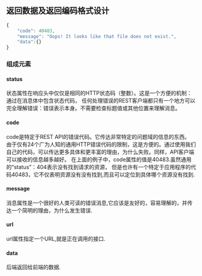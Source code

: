 ## 返回数据及返回编码格式设计
```js
{
    "code": 40483,
    "message": "Oops! It looks like that file does not exist.",
    "data":{}
}
```


### 组成元素

#### status

状态属性在响应头中仅仅是相同的HTTP状态码（整数）。这是一个方便的机制：通过在消息体中包含状态代码，
任何处理错误的REST客户端都只有一个地方可以完全理解错误：错误表示本身。不需要检查标题值或其他位置来理解消息。

#### code

code是特定于REST API的错误代码。它传达非常特定的问题域的信息的东西。
由于仅有24个广为人知的通用HTTP错误代码的限制，这是方便的。通过使用我们自己的代码，可以传达更多具体和更丰富的理由，为什么失败。同样，API客户端可以接收的信息越多越好。
在上面的例子中，code属性的值是40483.虽然通用的“status”：404表示没有找到请求的资源，
但是也许有一个特定于应用程序的代码40483，它不仅表明资源没有没有找到,而且可以定位到具体哪个资源没有找到.

#### message

消息属性是一个很好的人类可读的错误消息,它应该是友好的，容易理解的，并传达一个简明的理由，为什么发生错误.

#### url

url属性指定一个URL,就是正在调用的接口.

#### data

后端返回给前端的数据.

